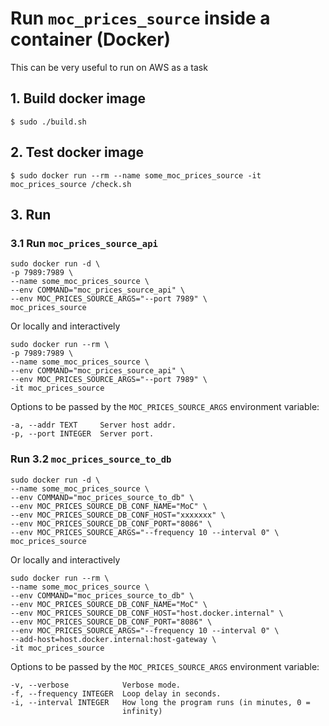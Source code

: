 # Run `moc_prices_source` inside a container (Docker)



This can be very useful to run on AWS as a task



## 1. Build docker image

```
$ sudo ./build.sh
```



## 2. Test docker image

```
$ sudo docker run --rm --name some_moc_prices_source -it moc_prices_source /check.sh
```




## 3. Run

### 3.1 Run `moc_prices_source_api`


```
sudo docker run -d \
-p 7989:7989 \
--name some_moc_prices_source \
--env COMMAND="moc_prices_source_api" \
--env MOC_PRICES_SOURCE_ARGS="--port 7989" \
moc_prices_source
```

Or locally and interactively

```
sudo docker run --rm \
-p 7989:7989 \
--name some_moc_prices_source \
--env COMMAND="moc_prices_source_api" \
--env MOC_PRICES_SOURCE_ARGS="--port 7989" \
-it moc_prices_source
```


Options to be passed by the `MOC_PRICES_SOURCE_ARGS` environment variable:

```
-a, --addr TEXT     Server host addr.
-p, --port INTEGER  Server port.
```

### Run 3.2 `moc_prices_source_to_db`


```
sudo docker run -d \
--name some_moc_prices_source \
--env COMMAND="moc_prices_source_to_db" \
--env MOC_PRICES_SOURCE_DB_CONF_NAME="MoC" \
--env MOC_PRICES_SOURCE_DB_CONF_HOST="xxxxxxx" \
--env MOC_PRICES_SOURCE_DB_CONF_PORT="8086" \
--env MOC_PRICES_SOURCE_ARGS="--frequency 10 --interval 0" \
moc_prices_source
```

Or locally and interactively

```
sudo docker run --rm \
--name some_moc_prices_source \
--env COMMAND="moc_prices_source_to_db" \
--env MOC_PRICES_SOURCE_DB_CONF_NAME="MoC" \
--env MOC_PRICES_SOURCE_DB_CONF_HOST="host.docker.internal" \
--env MOC_PRICES_SOURCE_DB_CONF_PORT="8086" \
--env MOC_PRICES_SOURCE_ARGS="--frequency 10 --interval 0" \
--add-host=host.docker.internal:host-gateway \
-it moc_prices_source
```


Options to be passed by the `MOC_PRICES_SOURCE_ARGS` environment variable:

```
-v, --verbose            Verbose mode.
-f, --frequency INTEGER  Loop delay in seconds.
-i, --interval INTEGER   How long the program runs (in minutes, 0 =
                         infinity)
```
